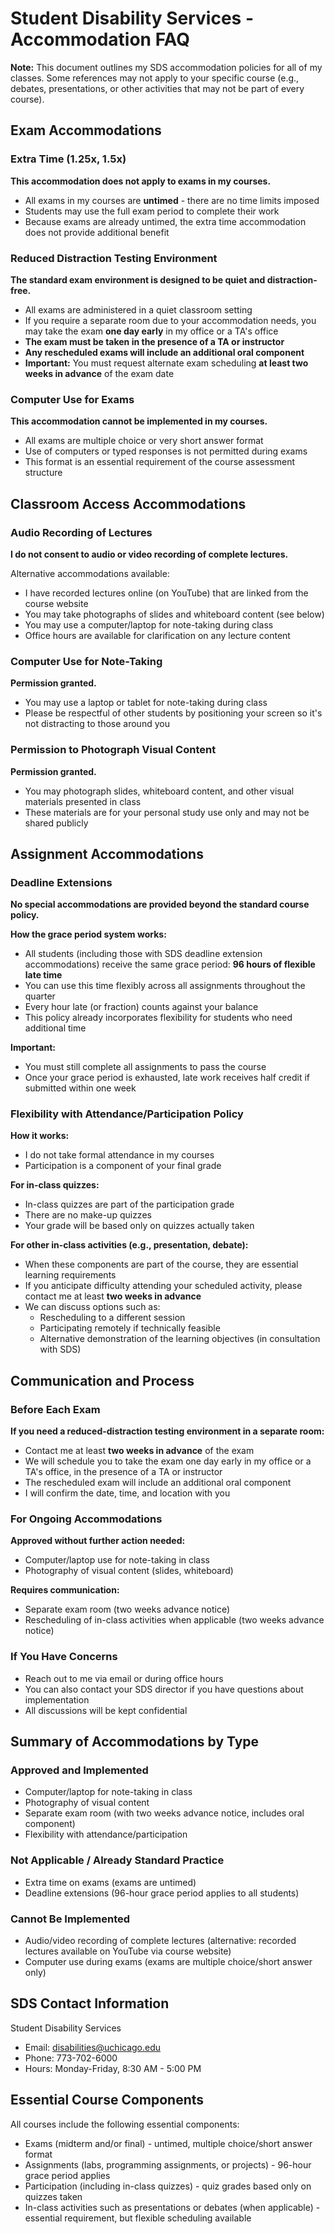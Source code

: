# Student Disability Services - Accommodation FAQ

**Note:** This document outlines my SDS accommodation policies for all of my classes. Some references may not apply to your specific course (e.g., debates, presentations, or other activities that may not be part of every course).

## Exam Accommodations

### Extra Time (1.25x, 1.5x)

**This accommodation does not apply to exams in my courses.**

- All exams in my courses are **untimed** - there are no time limits imposed
- Students may use the full exam period to complete their work
- Because exams are already untimed, the extra time accommodation does not provide additional benefit

### Reduced Distraction Testing Environment

**The standard exam environment is designed to be quiet and distraction-free.**

- All exams are administered in a quiet classroom setting
- If you require a separate room due to your accommodation needs, you may take the exam **one day early** in my office or a TA's office
- **The exam must be taken in the presence of a TA or instructor**
- **Any rescheduled exams will include an additional oral component**
- **Important:** You must request alternate exam scheduling **at least two weeks in advance** of the exam date

### Computer Use for Exams

**This accommodation cannot be implemented in my courses.**

- All exams are multiple choice or very short answer format
- Use of computers or typed responses is not permitted during exams
- This format is an essential requirement of the course assessment structure

## Classroom Access Accommodations

### Audio Recording of Lectures

**I do not consent to audio or video recording of complete lectures.**

Alternative accommodations available:
- I have recorded lectures online (on YouTube) that are linked from the course website
- You may take photographs of slides and whiteboard content (see below)
- You may use a computer/laptop for note-taking during class
- Office hours are available for clarification on any lecture content

### Computer Use for Note-Taking

**Permission granted.**
- You may use a laptop or tablet for note-taking during class
- Please be respectful of other students by positioning your screen so it's not distracting to those around you

### Permission to Photograph Visual Content

**Permission granted.**
- You may photograph slides, whiteboard content, and other visual materials presented in class
- These materials are for your personal study use only and may not be shared publicly

## Assignment Accommodations

### Deadline Extensions

**No special accommodations are provided beyond the standard course policy.**

**How the grace period system works:**
- All students (including those with SDS deadline extension accommodations) receive the same grace period: **96 hours of flexible late time**
- You can use this time flexibly across all assignments throughout the quarter
- Every hour late (or fraction) counts against your balance
- This policy already incorporates flexibility for students who need additional time

**Important:**
- You must still complete all assignments to pass the course
- Once your grace period is exhausted, late work receives half credit if submitted within one week

### Flexibility with Attendance/Participation Policy

**How it works:**
- I do not take formal attendance in my courses
- Participation is a component of your final grade

**For in-class quizzes:**
- In-class quizzes are part of the participation grade
- There are no make-up quizzes
- Your grade will be based only on quizzes actually taken

**For other in-class activities (e.g., presentation, debate):**
- When these components are part of the course, they are essential learning requirements
- If you anticipate difficulty attending your scheduled activity, please contact me at least **two weeks in advance**
- We can discuss options such as:
  - Rescheduling to a different session
  - Participating remotely if technically feasible
  - Alternative demonstration of the learning objectives (in consultation with SDS)

## Communication and Process

### Before Each Exam

**If you need a reduced-distraction testing environment in a separate room:**
- Contact me at least **two weeks in advance** of the exam
- We will schedule you to take the exam one day early in my office or a TA's office, in the presence of a TA or instructor
- The rescheduled exam will include an additional oral component
- I will confirm the date, time, and location with you

### For Ongoing Accommodations

**Approved without further action needed:**
- Computer/laptop use for note-taking in class
- Photography of visual content (slides, whiteboard)

**Requires communication:**
- Separate exam room (two weeks advance notice)
- Rescheduling of in-class activities when applicable (two weeks advance notice)

### If You Have Concerns

- Reach out to me via email or during office hours
- You can also contact your SDS director if you have questions about implementation
- All discussions will be kept confidential

## Summary of Accommodations by Type

### Approved and Implemented
- Computer/laptop for note-taking in class
- Photography of visual content
- Separate exam room (with two weeks advance notice, includes oral component)
- Flexibility with attendance/participation

### Not Applicable / Already Standard Practice
- Extra time on exams (exams are untimed)
- Deadline extensions (96-hour grace period applies to all students)

### Cannot Be Implemented
- Audio/video recording of complete lectures (alternative: recorded lectures available on YouTube via course website)
- Computer use during exams (exams are multiple choice/short answer only)

## SDS Contact Information

Student Disability Services
- Email: disabilities@uchicago.edu
- Phone: 773-702-6000
- Hours: Monday-Friday, 8:30 AM - 5:00 PM

## Essential Course Components

All courses include the following essential components:
- Exams (midterm and/or final) - untimed, multiple choice/short answer format
- Assignments (labs, programming assignments, or projects) - 96-hour grace period applies
- Participation (including in-class quizzes) - quiz grades based only on quizzes taken
- In-class activities such as presentations or debates (when applicable) - essential requirement, but flexible scheduling available
